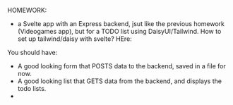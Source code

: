 HOMEWORK:

- a Svelte app with an Express backend, jsut like the previous homework (Videogames app), but for a TODO list using DaisyUI/Tailwind.
  How to set up tailwind/daisy with svelte? HEre:

You should have:

- A good looking form that POSTS data to the backend, saved in a file for now.
- A good looking list that GETS data from the backend, and displays the todo lists.
-
